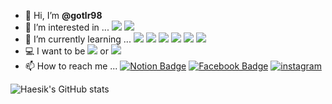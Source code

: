 
- 👋 Hi, I’m **@gotlr98**
- 👀 I’m interested in ... <img src="https://img.shields.io/badge/Python-3776AB?style=flat-square&logo=Python&logoColor=white"/></a>
<img src="https://img.shields.io/badge/Bitcoin-3776AB?style=flat-square&logo=Bitcoin&logoColor=white"/></a>
- 🌱 I’m currently learning ... <img src="https://img.shields.io/badge/Python-3776AB?style=flat-square&logo=Python&logoColor=white"/></a>
<img src="https://img.shields.io/badge/MySQL-4479A1?style=flat-square&logo=MySQL&logoColor=white"/></a>
<img src="https://img.shields.io/badge/PostgreSQL-4479A1?style=fflat-square&logo=PostgreSQL&logoColor=white"/></a>
<img src="https://img.shields.io/badge/scikit-learn-4479A1?style=fflat-square&logo=scikit-learn&logoColor=white"/></a>
<img src="https://img.shields.io/badge/Solidity-4479A1?style=fflat-square&logo=Solidity&logoColor=white"/></a>
<img src="https://img.shields.io/badge/Swift-4479A1?style=fflat-square&logo=Swift&logoColor=white"/></a>
- 💻 I want to be <img src="https://img.shields.io/badge/Data Analyst-4479A1?style=fflat-square&logo=Data Analyst&logoColor=white"/></a> or <img src="https://img.shields.io/badge/Back-End Engineer-4479A1?style=fflat-square&logo=Back-End Engineer&logoColor=white"/></a>
- 📫 How to reach me ... 
[![Notion Badge](https://img.shields.io/badge/Notion-1877f2?style=fflat-square&logo=Notion&logoColor=white&link=https://www.facebook.com/profile.php?id=100005255884099)](https://www.notion.so/5642dfca5c7140118db3e4f636ce013e)
[![Facebook Badge](https://img.shields.io/badge/facebook-1877f2?style=fflat-square&logo=facebook&logoColor=white&link=https://www.facebook.com/profile.php?id=100005255884099)](https://www.facebook.com/profile.php?id=100002822920777) 
[![instagram](https://img.shields.io/badge/instagram-EC036A?style=fflat-square&logo=instagram&logoColor=white&link=https://www.instagram.com/revolt_cool)](https://www.instagram.com/haesik_2/)

<!-- - I’m in ... <img src="https://img.shields.io/badge/LikeLion-FF9E2A?style=flat-square&logo=Notion&logoColor=white"/></a> -->
![Haesik's GitHub stats](https://github-readme-stats.vercel.app/api?username=gotlr98&&show_icons=true&theme=dark)

